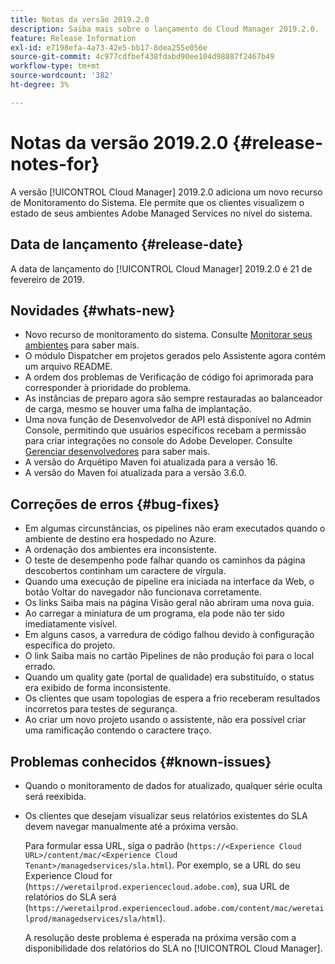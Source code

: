 ```yaml
---
title: Notas da versão 2019.2.0
description: Saiba mais sobre o lançamento do Cloud Manager 2019.2.0.
feature: Release Information
exl-id: e7198efa-4a73-42e5-bb17-8dea255e056e
source-git-commit: 4c977cdfbef438fdabd90ee104d98887f2467b49
workflow-type: tm+mt
source-wordcount: '382'
ht-degree: 3%

---
```


# Notas da versão 2019.2.0 {#release-notes-for}

A versão [!UICONTROL Cloud Manager] 2019.2.0 adiciona um novo recurso de Monitoramento do Sistema. Ele permite que os clientes visualizem o estado de seus ambientes Adobe Managed Services no nível do sistema.


## Data de lançamento {#release-date}

A data de lançamento do [!UICONTROL Cloud Manager] 2019.2.0 é 21 de fevereiro de 2019.

## Novidades {#whats-new}

* Novo recurso de monitoramento do sistema. Consulte [Monitorar seus ambientes](/help/using/monitoring-environments.md) para saber mais.
* O módulo Dispatcher em projetos gerados pelo Assistente agora contém um arquivo README.
* A ordem dos problemas de Verificação de código foi aprimorada para corresponder à prioridade do problema.
* As instâncias de preparo agora são sempre restauradas ao balanceador de carga, mesmo se houver uma falha de implantação.
* Uma nova função de Desenvolvedor de API está disponível no Admin Console, permitindo que usuários específicos recebam a permissão para criar integrações no console do Adobe Developer. Consulte [Gerenciar desenvolvedores](https://helpx.adobe.com/enterprise/using/manage-developers.html) para saber mais.
* A versão do Arquétipo Maven foi atualizada para a versão 16.
* A versão do Maven foi atualizada para a versão 3.6.0.

## Correções de erros {#bug-fixes}

* Em algumas circunstâncias, os pipelines não eram executados quando o ambiente de destino era hospedado no Azure.
* A ordenação dos ambientes era inconsistente.
* O teste de desempenho pode falhar quando os caminhos da página descobertos continham um caractere de vírgula.
* Quando uma execução de pipeline era iniciada na interface da Web, o botão Voltar do navegador não funcionava corretamente.
* Os links Saiba mais na página Visão geral não abriram uma nova guia.
* Ao carregar a miniatura de um programa, ela pode não ter sido imediatamente visível.
* Em alguns casos, a varredura de código falhou devido à configuração específica do projeto.
* O link Saiba mais no cartão Pipelines de não produção foi para o local errado.
* Quando um quality gate (portal de qualidade) era substituído, o status era exibido de forma inconsistente.
* Os clientes que usam topologias de espera a frio receberam resultados incorretos para testes de segurança.
* Ao criar um novo projeto usando o assistente, não era possível criar uma ramificação contendo o caractere traço.

## Problemas conhecidos {#known-issues}

* Quando o monitoramento de dados for atualizado, qualquer série oculta será reexibida.
* Os clientes que desejam visualizar seus relatórios existentes do SLA devem navegar manualmente até a próxima versão.

  Para formular essa URL, siga o padrão (`https://<Experience Cloud URL>/content/mac/<Experience Cloud Tenant>/managedservices/sla.html`). Por exemplo, se a URL do seu Experience Cloud for (`https://weretailprod.experiencecloud.adobe.com`), sua URL de relatórios do SLA será (`https://weretailprod.experiencecloud.adobe.com/content/mac/weretailprod/managedservices/sla/html`).

  A resolução deste problema é esperada na próxima versão com a disponibilidade dos relatórios do SLA no [!UICONTROL Cloud Manager].
